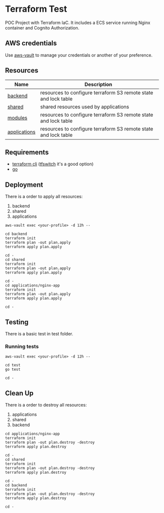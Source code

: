 # Terraform Test

POC Project with Terraform IaC. It includes a ECS service running Nginx container and Cognito Authorization.

## AWS credentials

Use [aws-vault](https://github.com/99designs/aws-vault) to manage your credentials or another of your preference.

## Resources

| Name                                     | Description                                                     |
| ---------------------------------------- | --------------------------------------------------------------- |
| [backend](./backend/README.md)           | resources to configure terraform S3 remote state and lock table |
| [shared](./shared/README.md)             | shared resources used by applications                           |
| [modules](./modules/README.md)           | resources to configure terraform S3 remote state and lock table |
| [applications](./applications/README.md) | resources to configure terraform S3 remote state and lock table |

## Requirements

- [terraform cli](https://www.terraform.io/docs/cli/index.html) ([tfswitch](https://tfswitch.warrensbox.com) it's a good option)
- [go](https://golang.org)

## Deployment

There is a order to apply all resources:

1. backend
1. shared
1. applications

```
aws-vault exec <your-profile> -d 12h --

cd backend
terraform init
terraform plan -out plan.apply
terraform apply plan.apply

cd -
cd shared
terraform init
terraform plan -out plan.apply
terraform apply plan.apply

cd -
cd applications/nginx-app
terraform init
terraform plan -out plan.apply
terraform apply plan.apply

cd -
```

## Testing

There is a basic test in test folder.

### Running tests

```
aws-vault exec <your-profile> -d 12h --

cd test
go test

cd -
```

## Clean Up

There is a order to destroy all resources:

1. applications
1. shared
1. backend

```
cd applications/nginx-app
terraform init
terraform plan -out plan.destroy -destroy
terraform apply plan.destroy

cd -
cd shared
terraform init
terraform plan -out plan.destroy -destroy
terraform apply plan.destroy

cd -
cd backend
terraform init
terraform plan -out plan.destroy -destroy
terraform apply plan.destroy

cd -
```
